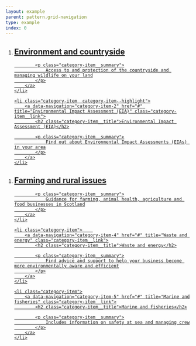 ```yaml
---
layout: example
parent: pattern.grid-navigation
type: example
index: 0
---
```


<ol class="category-list  category-list--grid  category-list--highlight">
    <li class="category-item  category-item--highlight">
        <a data-navigation="category-item-1" href="#" title="Environment and countryside" class="category-item__link">
            <h2 class="category-item__title">Environment and countryside</h2>

            <p class="category-item__summary">
                Access to and protection of the countryside and managing wildlife on your land
            </p>
        </a>
    </li>

    <li class="category-item  category-item--highlight">
        <a data-navigation="category-item-2" href="#" title="Environmental Impact Assessment (EIA)" class="category-item__link">
            <h2 class="category-item__title">Environmental Impact Assessment (EIA)</h2>

            <p class="category-item__summary">
                Find out about Environmental Impact Assessments (EIAs) in your area
            </p>
        </a>
    </li>
</ol>

<ol class="category-list  category-list--grid">
    <li class="category-item">
        <a data-navigation="category-item-3" href="#" title="Farming and rural issues" class="category-item__link">
            <h2 class="category-item__title">Farming and rural issues</h2>

            <p class="category-item__summary">
                Guidance for farming, animal health, agriculture and food businesses in Scotland
            </p>
        </a>
    </li>

    <li class="category-item">    
        <a data-navigation="category-item-4" href="#" title="Waste and energy" class="category-item__link">
            <h2 class="category-item__title">Waste and energy</h2>

            <p class="category-item__summary">
                Find advice and support to help your business become more environmentally aware and efficient
            </p>
        </a>
    </li>

    <li class="category-item">
        <a data-navigation="category-item-5" href="#" title="Marine and fisheries" class="category-item__link">
            <h2 class="category-item__title">Marine and fisheries</h2>

            <p class="category-item__summary">
                Includes information on safety at sea and managing crew
            </p>
        </a>
    </li>
</ol>
